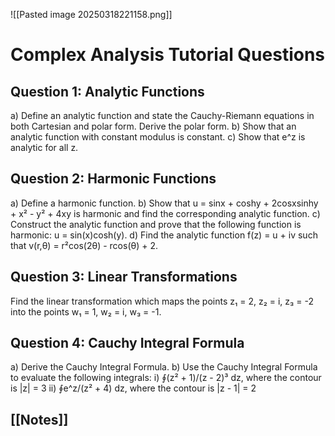 
![[Pasted image 20250318221158.png]]

# Complex Analysis Tutorial Questions

## Question 1: Analytic Functions

a) Define an analytic function and state the Cauchy-Riemann equations in both Cartesian and polar form. Derive the polar form. b) Show that an analytic function with constant modulus is constant. c) Show that e^z is analytic for all z.

## Question 2: Harmonic Functions

a) Define a harmonic function. b) Show that u = sinx + coshy + 2cosxsinhy + x² - y² + 4xy is harmonic and find the corresponding analytic function. c) Construct the analytic function and prove that the following function is harmonic: u = sin(x)cosh(y). d) Find the analytic function f(z) = u + iv such that v(r,θ) = r²cos(2θ) - rcos(θ) + 2.

## Question 3: Linear Transformations

Find the linear transformation which maps the points z₁ = 2, z₂ = i, z₃ = -2 into the points w₁ = 1, w₂ = i, w₃ = -1.

## Question 4: Cauchy Integral Formula

a) Derive the Cauchy Integral Formula. b) Use the Cauchy Integral Formula to evaluate the following integrals: i) ∮(z² + 1)/(z - 2)³ dz, where the contour is |z| = 3 ii) ∮e^z/(z² + 4) dz, where the contour is |z - 1| = 2



## [[Notes]]




